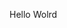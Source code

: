 Hello Wolrd
































































































































































































































































































































































































































































































































































































































































































































































































































































































































































































































































































































































































































































































































































































































































































































































































































































































































































































































































































































































































































































































































































































































































































































































































































































































































































































































































































































































































































































































































































































































































































































































































































































































































































































































































































































































































































































































































































































































































































































































